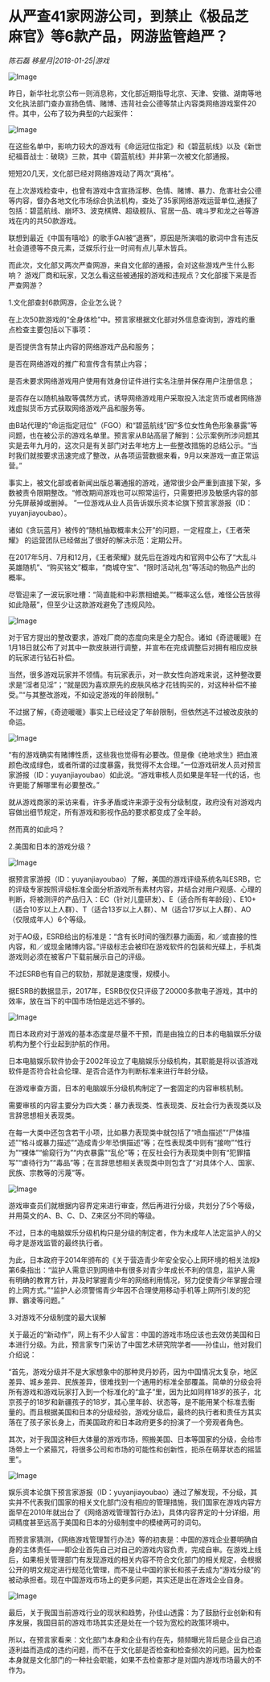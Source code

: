 # 从严查41家网游公司，到禁止《极品芝麻官》等6款产品，网游监管趋严？

*陈石磊 移星月|2018-01-25|游戏*

![Image](http://p2.pstatp.com/large/5b530000d3516cc8f3cb)

昨日，新华社北京公布一则消息称，文化部近期指导北京、天津、安徽、湖南等地文化执法部门查办宣扬色情、赌博、违背社会公德等禁止内容类网络游戏案件20件。其中，公布了较为典型的六起案件：

![Image](http://p3.pstatp.com/large/5b5600001f24187def44)

在这些名单中，影响力较大的游戏有《命运冠位指定》和《碧蓝航线》以及《新世纪福音战士：破晓》三款，其中《碧蓝航线》并非第一次被文化部通报。

短短20几天，文化部已经对网络游戏动了两次“真格”。

在上次游戏检查中，也曾有游戏中含宣扬淫秽、色情、赌博、暴力、危害社会公德等内容，督办各地文化市场综合执法机构，查处了35家网络游戏运营单位,通报了包括：碧蓝航线、崩坏3、波克棋牌、超级舰队、官居一品、魂斗罗和龙之谷等游戏在内的共50款游戏。

联想到最近《中国有嘻哈》的歌手GAI被“退赛”，原因是所演唱的歌词中含有违反社会道德等不良元素，泛娱乐行业一时间有点儿草木皆兵。

而此次，文化部又两次严查网游，来自文化部的通报，会对这些游戏产生什么影响？ 游戏厂商和玩家，又怎么看这些被通报的游戏和违规点？文化部接下来是否严查网游？

1.文化部查封6款网游，企业怎么说？

在上次50款游戏的“全身体检”中。预言家根据文化部对外信息查询到，游戏的重点检查主要包括以下事项：

是否提供含有禁止内容的网络游戏产品和服务；

是否在网络游戏的推广和宣传含有禁止内容；

是否未要求网络游戏用户使用有效身份证件进行实名注册并保存用户注册信息；

是否存在以随机抽取等偶然方式，诱导网络游戏用户采取投入法定货币或者网络游戏虚拟货币方式获取网络游戏产品和服务等。

由B站代理的“命运指定冠位”（FGO）和“碧蓝航线”因“多位女性角色形象暴露”等问题，也在被公示的游戏名单里。预言家从B站高层了解到：公示案例所涉问题其实是去年九月的，这次只是有关部门对去年地方上一些整改措施的总结公示。“当时我们就按要求迅速完成了整改，从各项运营数据来看，9月以来游戏一直正常运营。”

事实上，被文化部或者新闻出版总署通报的游戏，通常很少会严重到直接下架，多数被责令限期整改。“修改期间游戏也可以照常运行，只需要把涉及敏感内容的部分先屏蔽掉或删掉。 ”一位游戏从业人员告诉娱乐资本论旗下预言家游报（ID：yuyanjiayoubao）。

诸如《贪玩蓝月》被传的“随机抽取概率未公开”的问题，一定程度上，《王者荣耀》 的运营团队已经做出了很好的解决示范：定期公开。

在2017年5月、7月和12月，《王者荣耀》就先后在游戏内和官网中公布了“大乱斗英雄随机”、“购买铭文”概率，“商城夺宝”、“限时活动礼包”等活动的物品产出的概率。

尽管迎来了一波玩家吐槽：“简直能和中彩票相媲美。”“概率这么低，难怪公告放得如此隐蔽”，但至少让这款游戏避免了违规风险。

![Image](http://p2.pstatp.com/large/5b5500002f32b8a13e9d)

对于官方提出的整改要求，游戏厂商的态度向来是全力配合。诸如《奇迹暖暖》在1月18日就公布了对其中一款皮肤进行调整，并宣布在完成调整后对拥有相应皮肤的玩家进行钻石补偿。

当然，很多游戏玩家并不领情。有玩家表示，对一款女性向游戏来说，这种整改要求是“淫者见淫”；“就是因为喜欢原先的皮肤风格才花钱购买的，对这种补偿不接受。”“与其整改游戏，不如设定游戏的年龄限制。”

不过据了解，《奇迹暖暖》事实上已经设定了年龄限制，但依然逃不过被改皮肤的命运。

![Image](http://p1.pstatp.com/large/5b5200009c3a02db99dd)

“有的游戏确实有赌博性质，这些我也觉得有必要改。但是像《绝地求生》把血液颜色改成绿色，或者所谓的过度暴露，我觉得不太合理。”一位游戏研发人员对预言家游报（ID：yuyanjiayoubao）如此说。“游戏审核人员如果是年轻一代的话，也许更能了解哪里有必要整改。”

就从游戏商家的采访来看，许多矛盾或许来源于没有分级制度，政府没有对游戏内容做出细节规定，所有游戏和影视作品的要求都变成了全年龄。

然而真的如此吗？

2.美国和日本的游戏分级？

![Image](http://p2.pstatp.com/large/5b5500002f33bc41c7d3)

据预言家游报（ID：yuyanjiayoubao）了解，美国的游戏评级系统名叫ESRB，它的评级专家按照评级标准全面分析游戏所有素材内容，并结合对用户观感、心理的判断，将被测评的产品归入：EC（针对儿童研发）、E（适合所有年龄段）、E10+（适合10岁以上人群）、T（适合13岁以上人群）、M（适合17岁以上人群）、AO（仅限成年人）6个等级。

对于AO级，ESRB给出的标准是：“含有长时间的强烈暴力画面，和／或直接的性内容，和／或现金赌博内容。”评级标志会被印在游戏软件的包装和光碟上，手机类游戏则必须在被客户下载前展示自己的评级。

不过ESRB也有自己的软肋，那就是速度慢，规模小。

据ESRB的数据显示，2017年，ESRB仅仅只评级了20000多款电子游戏，其中的效率，放在当下的中国市场怕是远远不够的。

![Image](http://p3.pstatp.com/large/5b5000049628654d717a)

而日本政府对于游戏的基本态度是尽量不干预，而是由独立的日本的电脑娱乐分级机构为整个行业起到护航的作用。

日本电脑娱乐软件协会于2002年设立了电脑娱乐分级机构，其职能是将以该游戏软件是否符合社会伦理、是否合适作为判断标准来进行年龄分级。

在游戏审查方面，日本的电脑娱乐分级机构制定了一套固定的内容审核机制。

需要审核的内容主要分为四大类：暴力表现类、性表现类、反社会行为表现类以及言辞思想相关表现类。

在每一大类中还包含若干小项，比如暴力表现类中就包括了“喷血描述”“尸体描述”“格斗或暴力描述”“造成青少年恐惧描述”等；在性表现类中则有“接吻”“性行为”“裸体”“偷窥行为”“内衣暴露”“乱伦”等；在反社会行为表现类中则有“犯罪描写”“虐待行为”“毒品”等；在言辞思想相关表现类中则包含了“对具体个人、国家、民族、宗教等的污蔑”等。

![Image](http://p2.pstatp.com/large/5b5000049623a140549c)

游戏审查员们就根据内容界定来进行审查，然后再进行分级，共划分了5个等级，并用英文的A、B、C、D、Z来区分不同的等级。

不过，日本的电脑娱乐分级机构只是分级的制定者，作为未成年人法定监护人的父母才是游戏监管的最终执行者。

为此，日本政府于2014年颁布的《关于营造青少年安全安心上网环境的相关法规》第6条指出：“监护人需意识到网络中有很多对青少年成长不利的信息，监护人需有明确的教育方针，并及时掌握青少年的网络利用情况，努力促使青少年掌握合理的上网方式。”“监护人必须警惕青少年因不合理使用移动手机等上网所引发的犯罪、霸凌等问题。”

3.对游戏不分级制度的最大误解

关于最近的“新动作”，网上有不少人留言：中国的游戏市场应该也去效仿美国和日本进行分级。为此，预言家专门采访了中国艺术研究院学者——孙佳山，他对我们介绍说：

“首先，游戏分级并不是大家想象中的那种灵丹妙药，因为中国情况太复杂，地区差异、城乡差异、民族差异，很难找到一个通用的标准全部覆盖。简单的分级会将所有游戏和游戏玩家打入到一个标准化的“盒子”里，因为比如同样18岁的孩子，北京孩子的18岁和新疆孩子的18岁，其心里年龄、状态等，是不能用某个标准去衡量的。而且根据美国和日本的分级经验，游戏分级后，最终的执行者和责任方其实落在了孩子家长身上，而美国政府和日本政府更多的扮演了一个旁观者角色。

其次，对于我国这种巨大体量的游戏市场，照搬美国、日本等国家的分级，会给市场带上一个紧箍咒，将很多公司和市场的可能性和创新性，扼杀在萌芽状态的摇篮里”。

![Image](http://p2.pstatp.com/large/5b530000d3516cc8f3cb)

娱乐资本论旗下预言家游报（ID：yuyanjiayoubao）通过了解发现，不分级，其实并不代表我们国家的相关文化部门没有相应的管理措施，我们国家在游戏内容方面早在2010年就出台了《网络游戏管理暂行办法》，具体内容界定的十分详细，用词精度甚至远高于美国和日本的分级制度中的模棱两可的词句。

而预言家猜测，《网络游戏管理暂行办法》等的初衷是：中国的游戏企业要明确自身的主体责任——即企业首先自己对自己的游戏内容负责，完成自审。在游戏上线后，如果相关管理部门有发现游戏的相关内容不符合文化部门的相关规定，会根据公开的明文规定进行规范化管理，而不是让中国的家长和孩子去成为“游戏分级”的被动承担者。现在中国游戏市场上的更多问题，其实还是出在游戏企业自身。

![Image](http://p2.pstatp.com/large/5b5500002f3508c29127)

最后，关于我国当前游戏行业的现状和趋势，孙佳山透露：为了鼓励行业创新和有序发展，我国目前的游戏市场其实还是处在一个较为宽松的政策环境中。

所以，在预言家看来：文化部门本身和企业有约在先，频频曝光背后是企业自己追逐利益而造成的违约问题，而不在于文化部是否检查和检查频次的问题。因为检查本身就是文化部门的一种社会职能，如果不去检查那才是对国内游戏市场最大的不作为。

